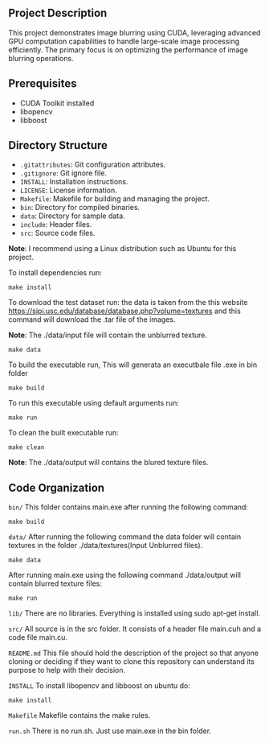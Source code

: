 ## Project Description
This project demonstrates image blurring using CUDA, leveraging advanced GPU computation capabilities to handle large-scale image processing efficiently. The primary focus is on optimizing the performance of image blurring operations.

## Prerequisites
- CUDA Toolkit installed
- libopencv
- libboost

## Directory Structure
- `.gitattributes`: Git configuration attributes.
- `.gitignore`: Git ignore file.
- `INSTALL`: Installation instructions.
- `LICENSE`: License information.
- `Makefile`: Makefile for building and managing the project.
- `bin`: Directory for compiled binaries.
- `data`: Directory for sample data.
- `include`: Header files.
- `src`: Source code files.

**Note**: I recommend using a Linux distribution such as Ubuntu for this project.

To install dependencies run:
```shell
make install
```
To download the test dataset run: the data is taken from the this website https://sipi.usc.edu/database/database.php?volume=textures and this command will download the .tar file of the images. 

**Note**: The ./data/input file will contain the unblurred texture.


```shell
make data
```

To build the executable run, This will generata an executbale file .exe in bin folder
```shell
make build
```

To run this executable using default arguments run:
```shell 
make run
```


To clean the built executable run:
```shell 
make clean
```
**Note**: The ./data/output will contains the blured texture files.

## Code Organization

```bin/```
This folder contains main.exe after running the following command:
```shell
make build
```

```data/```
After running the following command the data folder will contain textures in the folder ./data/textures(Input Unblurred files).
```shell
make data
```
After running main.exe using the following command ./data/output will contain blurred texture files:
```shell
make run
```

```lib/```
There are no libraries. Everything is installed using sudo apt-get install.

```src/```
All source is in the src folder. It consists of a header file main.cuh and a code file main.cu.

```README.md```
This file should hold the description of the project so that anyone cloning or deciding if they want to clone this repository can understand its purpose to help with their decision.

```INSTALL```
To install libopencv and libboost on ubuntu do:
```shell
make install
```

```Makefile```
Makefile contains the make rules.

```run.sh```
There is no run.sh. Just use main.exe in the bin folder.
